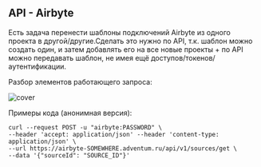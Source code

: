 ## API - Airbyte

Есть задача перенести шаблоны подключений Airbyte из одного проекта в другой/другие.Сделать это нужно по API, т.к. шаблон можно создать один, и затем добавлять его на все новые проекты + по API можно передавать шаблон, не имея ещё доступов/токенов/аутентификации.

Разбор элементов работающего запроса:

![cover](https://github.com/Malakhova-Natalya/Snippets/blob/main/API/Airbyte/API%20Airbyte%20разбор%20запроса.png)

Примеры кода (анонимная версия):

    curl --request POST -u "airbyte:PASSWORD" \
    --header 'accept: application/json' --header 'content-type: application/json' \ 
    --url https://airbyte-SOMEWHERE.adventum.ru/api/v1/sources/get \  
    --data '{"sourceId": "SOURCE_ID"}'
